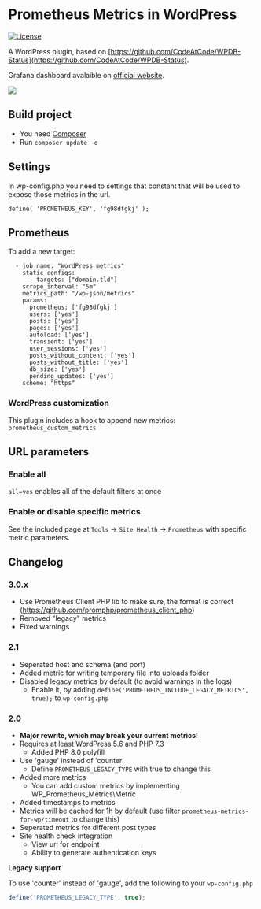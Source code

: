 # Prometheus Metrics in WordPress

[![License](https://img.shields.io/badge/License-GPL%20v3-blue.svg)](http://www.gnu.org/licenses/gpl-3.0)

A WordPress plugin, based on [https://github.com/CodeAtCode/WPDB-Status](https://github.com/CodeAtCode/WPDB-Status).

Grafana dashboard avalaible on [official website](https://grafana.com/grafana/dashboards/11178).

![](https://grafana.com/api/dashboards/11178/images/7117/image)

## Build project

* You need [Composer](https://getcomposer.org)
* Run `composer update -o`

## Settings

In wp-config.php you need to settings that constant that will be used to expose those metrics in the url.

`define( 'PROMETHEUS_KEY', 'fg98dfgkj' );`

## Prometheus

To add a new target:

```
  - job_name: "WordPress metrics"
    static_configs:
      - targets: ["domain.tld"]
    scrape_interval: "5m"
    metrics_path: "/wp-json/metrics"
    params:
      prometheus: ['fg98dfgkj']
      users: ['yes']
      posts: ['yes']
      pages: ['yes']
      autoload: ['yes']
      transient: ['yes']
      user_sessions: ['yes']
      posts_without_content: ['yes']
      posts_without_title: ['yes']
      db_size: ['yes']
      pending_updates: ['yes']
    scheme: "https"
```

### WordPress customization

This plugin includes a hook to append new metrics: `prometheus_custom_metrics`

## URL parameters

### Enable all

`all=yes` enables all of the default filters at once

### Enable or disable specific metrics

See the included page at `Tools` -> `Site Health` -> `Prometheus` with specific metric parameters.

## Changelog

### 3.0.x ###

* Use Prometheus Client PHP lib to make sure, the format is correct (https://github.com/promphp/prometheus_client_php)
* Removed "legacy" metrics
* Fixed warnings

### 2.1 ###

* Seperated host and schema (and port)
* Added metric for writing temporary file into uploads folder
* Disabled legacy metrics by default (to avoid warnings in the logs)
    * Enable it, by adding `define('PROMETHEUS_INCLUDE_LEGACY_METRICS', true);` to `wp-config.php`

### 2.0 ###

* **Major rewrite, which may break your current metrics!**
* Requires at least WordPress 5.6 and PHP 7.3
    * Added PHP 8.0 polyfill
* Use 'gauge' instead of 'counter'
    * Define `PROMETHEUS_LEGACY_TYPE` with true to change this
* Added more metrics
    * You can add custom metrics by implementing WP_Prometheus_Metrics\Metric
* Added timestamps to metrics
* Metrics will be cached for 1h by default (use filter `prometheus-metrics-for-wp/timeout` to change this)
* Seperated metrics for different post types
* Site health check integration
    * View url for endpoint
    * Ability to generate authentication keys

**Legacy support**

To use 'counter' instead of 'gauge', add the following to your `wp-config.php`

```php
define('PROMETHEUS_LEGACY_TYPE', true);
```